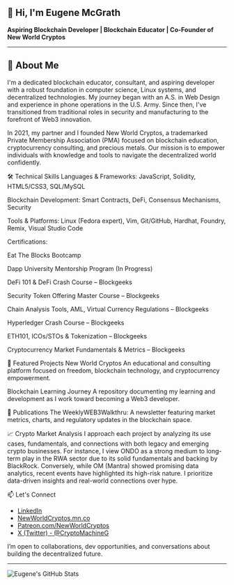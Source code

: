 ## 👋 Hi, I'm Eugene McGrath

**Aspiring Blockchain Developer | Blockchain Educator | Co-Founder of New World Cryptos**

---

## 🧠 About Me
I'm a dedicated blockchain educator, consultant, and aspiring developer with a robust foundation in computer science, Linux systems, and decentralized technologies. My journey began with an A.S. in Web Design and experience in phone operations in the U.S. Army. Since then, I've transitioned from traditional roles in security and manufacturing to the forefront of Web3 innovation.

In 2021, my partner and I founded New World Cryptos, a trademarked Private Membership Association (PMA) focused on blockchain education, cryptocurrency consulting, and precious metals. Our mission is to empower individuals with knowledge and tools to navigate the decentralized world confidently.

🛠️ Technical Skills
Languages & Frameworks: JavaScript, Solidity, HTML5/CSS3, SQL/MySQL

Blockchain Development: Smart Contracts, DeFi, Consensus Mechanisms, Security

Tools & Platforms: Linux (Fedora expert), Vim, Git/GitHub, Hardhat, Foundry, Remix, Visual Studio Code

Certifications:

Eat The Blocks Bootcamp 

Dapp University Mentorship Program (In Progress)

DeFi 101 & DeFi Crash Course – Blockgeeks

Security Token Offering Master Course – Blockgeeks

Chain Analysis Tools, AML, Virtual Currency Regulations – Blockgeeks

Hyperledger Crash Course – Blockgeeks

ETH101, ICOs/STOs & Tokenization – Blockgeeks

Cryptocurrency Market Fundamentals & Metrics – Blockgeeks

📂 Featured Projects
New World Cryptos
An educational and consulting platform focused on freedom, blockchain technology, and cryptocurrency empowerment.

Blockchain Learning Journey
A repository documenting my learning and development as I work toward becoming a Web3 developer.

📰 Publications
The WeeklyWEB3Walkthru: A newsletter featuring market metrics, charts, and regulatory updates in the blockchain space.

📈 Crypto Market Analysis
I approach each project by analyzing its use cases, fundamentals, and connections with both legacy and emerging crypto businesses. For instance, I view ONDO as a strong medium to long-term play in the RWA sector due to its solid fundamentals and backing by BlackRock. Conversely, while OM (Mantra) showed promising data analytics, recent events have highlighted its high-risk nature. I prioritize data-driven insights and real-world connections over hype.

📫 Let's Connect

- [LinkedIn](https://www.linkedin.com/in/eugene-mcgrath-550b4897)
- [NewWorldCryptos.mn.co](https://NewWorldCryptos.mn.co)
- [Patreon.com/NewWorldCryptos](https://patreon.com/NewWorldCryptos)
- [X (Twitter) - @CryptoMachineG](https://x.com/CryptoMachineG)

I’m open to collaborations, dev opportunities, and conversations about building the decentralized future.

---

![Eugene's GitHub Stats](https://github-readme-stats.vercel.app/api?username=cplklegg&show_icons=true&theme=radical)

